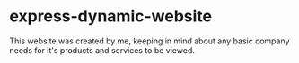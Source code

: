 # express-dynamic-website
This website was created by me, keeping in mind about any basic company needs for it's products and services to be viewed.
